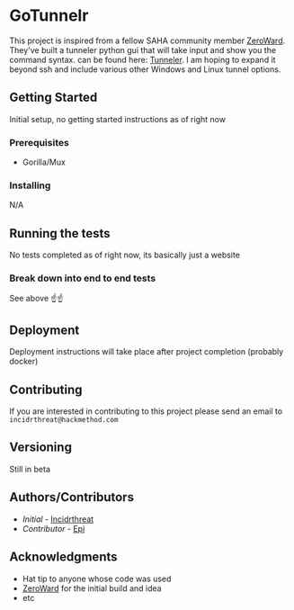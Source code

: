  # GoTunnelr

This project is inspired from a fellow SAHA community member [ZeroWard](https://github.com/zeroward).  They've built a tunneler python gui that will take input and show you the command syntax. can be found here: [Tunneler](https://github.com/zeroward/Tunneler).  I am hoping to expand it beyond ssh and include various other Windows and Linux tunnel options.

## Getting Started

Initial setup, no getting started instructions as of right now

### Prerequisites

- Gorilla/Mux

### Installing

N/A

## Running the tests

No tests completed as of right now, its basically just a website

### Break down into end to end tests

See above :point_up::point_up:

## Deployment

Deployment instructions will take place after project completion (probably docker)

## Contributing

If you are interested in contributing to this project please send an email to `incidrthreat@hackmethod.com`

## Versioning

Still in beta

## Authors/Contributors

* *Initial* - [Incidrthreat](https://github.com/incidrthreat)
* *Contributor* - [Epi](https://github.com/epi052)

## Acknowledgments

* Hat tip to anyone whose code was used
* [ZeroWard](https://github.com/zeroward) for the initial build and idea
* etc